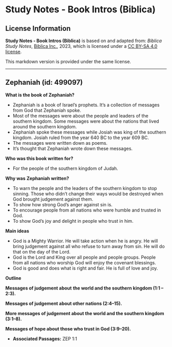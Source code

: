# Study Notes - Book Intros (Biblica)

## License Information

**Study Notes - Book Intros (Biblica)** is based on and adapted from: _Biblica Study Notes_, [Biblica Inc.](https://www.biblica.com/), 2023, which is licensed under a [CC BY-SA 4.0 license](https://creativecommons.org/licenses/by-sa/4.0/legalcode.en).

This markdown version is provided under the same license.



--------------------------------

## Zephaniah (id: 499097)

**What is the book of Zephaniah?**

* Zephaniah is a book of Israel’s prophets. It’s a collection of messages from God that Zephaniah spoke.
* Most of the messages were about the people and leaders of the southern kingdom. Some messages were about the nations that lived around the southern kingdom.
* Zephaniah spoke these messages while Josiah was king of the southern kingdom. Josiah ruled from the year 640 BC to the year 609 BC.
* The messages were written down as poems.
* It’s thought that Zephaniah wrote down these messages.

**Who was this book written for?**

* For the people of the southern kingdom of Judah.

**Why was** **Zephaniah written?**

* To warn the people and the leaders of the southern kingdom to stop sinning. Those who didn’t change their ways would be destroyed when God brought judgement against them.
* To show how strong God’s anger against sin is.
* To encourage people from all nations who were humble and trusted in God.
* To show God’s joy and delight in people who trust in him.

**Main ideas**

* God is a Mighty Warrior. He will take action when he is angry. He will bring judgement against all who refuse to turn away from sin. He will do that on the day of the Lord.
* God is the Lord and King over all people and people groups. People from all nations who worship God will enjoy the covenant blessings.
* God is good and does what is right and fair. He is full of love and joy.

**Outline**

**Messages of judgement about** **the world and the southern kingdom (1:1 – 2:3\).**

**Messages of judgement about other nations (2:4–15\).**

**More messages of judgement about the world and the southern kingdom (3:1–8\).**

**Messages of hope about those who trust in God (3:9–20\).**

* **Associated Passages:** ZEP 1:1

